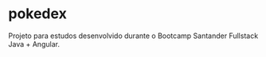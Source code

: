 # pokedex

Projeto para estudos desenvolvido durante o Bootcamp Santander Fullstack Java + Angular.
